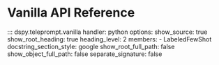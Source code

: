 # Vanilla API Reference

::: dspy.teleprompt.vanilla
    handler: python
    options:
        show_source: true
        show_root_heading: true
        heading_level: 2
        members:
          - LabeledFewShot
        docstring_section_style: google
        show_root_full_path: false
        show_object_full_path: false
        separate_signature: false
